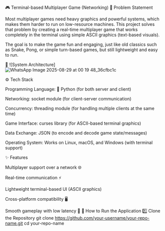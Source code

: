 🎮 Terminal-based Multiplayer Game (Networking)
📌 Problem Statement

Most multiplayer games need heavy graphics and powerful systems, which makes them harder to run on low-resource machines. This project solves that problem by creating a real-time multiplayer game that works completely in the terminal using simple ASCII graphics (text-based visuals).

The goal is to make the game fun and engaging, just like old classics such as Snake, Pong, or simple turn-based games, but still lightweight and easy to run.


📌 ![System Architecture] 
![WhatsApp Image 2025-08-29 at 00 19 48_36cfbc1c](https://github.com/user-attachments/assets/312efcab-6aee-47b8-8c5a-0a035534ecf8)

⚙️ Tech Stack

Programming Language: 🐍 Python (for both server and client)

Networking: socket module (for client-server communication)

Concurrency: threading module (for handling multiple clients at the same time)

Game Interface: curses library (for ASCII-based terminal graphics)

Data Exchange: JSON (to encode and decode game state/messages)

Operating System: Works on Linux, macOS, and Windows (with terminal support)

✨ Features

Multiplayer support over a network 🌐

Real-time communication ⚡

Lightweight terminal-based UI (ASCII graphics)

Cross-platform compatibility 🖥️

Smooth gameplay with low latency 🎯
🚀 How to Run the Application
1️⃣ Clone the Repository
git clone https://github.com/your-username/your-repo-name.git
cd your-repo-name


